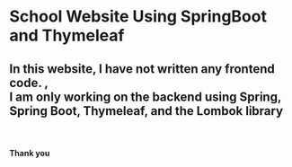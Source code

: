 # School Website Using SpringBoot and Thymeleaf 

<h2>In this website, I have not written any frontend code. ,<br> I am only working on the backend using Spring, Spring Boot, Thymeleaf, and the Lombok library</h2>


<br>
<h4>Thank you </h4>
